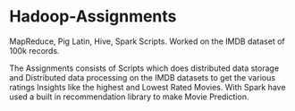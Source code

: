 # Hadoop-Assignments
MapReduce, Pig Latin, Hive, Spark Scripts. Worked on the IMDB dataset of 100k records.

The Assignments consists of Scripts which does distributed data storage and Distributed data processing on
the IMDB datasets to get the various ratings Insights like the highest and Lowest Rated Movies. 
With Spark have used a built in recommendation library to make Movie Prediction. 
